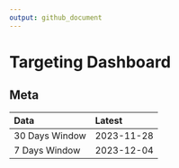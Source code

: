 ```yaml
---
output: github_document
---
```


# Targeting Dashboard



## Meta


|Data           |Latest     |
|:--------------|:----------|
|30 Days Window |2023-11-28 |
|7 Days Window  |2023-12-04 |
